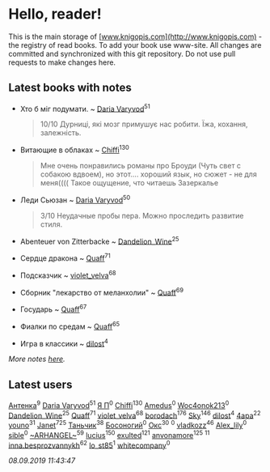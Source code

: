 # Hello, reader!
This is the main storage of [www.knigopis.com](http://www.knigopis.com) - the registry of read books.
To add your book use www-site. All changes are committed and synchronized with this git repository.
Do not use pull requests to make changes here.


## Latest books with notes
* Хто б міг подумати. ~ [Daria Varyvod](users/829/829893410524253-facebook)<sup>51</sup>
    > 10/10 Дурниці, які мозг примушує нас робити. Їжа, кохання, залежність.

* Витающие в облаках ~ [Chiffi](users/105/105831994080785626680-google)<sup>130</sup>
    > Мне очень понравились романы про Броуди (Чуть свет с собакою вдвоем), но этот....  хороший язык, но сюжет - не для меня(((( Такое ощущение,  что читаешь Зазеркалье

* Леди Сьюзан ~ [Daria Varyvod](users/829/829893410524253-facebook)<sup>50</sup>
    > 3/10 Неудачные пробы пера. Можно проследить развитие стиля.

* Abenteuer von Zitterbacke ~ [Dandelion_Wine](users/586/58602788-vkontakte)<sup>25</sup>

* Сердце дракона ~ [Quaff](users/122/12267158-vkontakte)<sup>71</sup>

* Подсказчик ~ [violet_velva](users/116/116961712580551399099-google)<sup>68</sup>

* Сборник "лекарство от меланхолии" ~ [Quaff](users/122/12267158-vkontakte)<sup>69</sup>

* Государь ~ [Quaff](users/122/12267158-vkontakte)<sup>67</sup>

* Фиалки по средам ~ [Quaff](users/122/12267158-vkontakte)<sup>65</sup>

* Игра в классики ~ [dilost](users/102/10206471247373307-facebook)<sup>4</sup>


_More notes [here](latest_books_with_notes.md)._


## Latest users
[Антенка](users/118/118158645037334943900-google)<sup>9</sup> 
[Daria Varyvod](users/829/829893410524253-facebook)<sup>51</sup> 
[Я П](users/945/9459928506407080566-mailru)<sup>0</sup> 
[Chiffi](users/105/105831994080785626680-google)<sup>130</sup> 
[Amedus](users/110/110264801141878066061-google)<sup>0</sup> 
[Woc4onok213](users/103/103474005216004236389-google)<sup>0</sup> 
[Dandelion_Wine](users/586/58602788-vkontakte)<sup>25</sup> 
[Quaff](users/122/12267158-vkontakte)<sup>71</sup> 
[violet_velva](users/116/116961712580551399099-google)<sup>68</sup> 
[borodach](users/157/15706320-vkontakte)<sup>176</sup> 
[Sky](users/118/118049897850017649660-google)<sup>146</sup> 
[dilost](users/102/10206471247373307-facebook)<sup>4</sup> 
[4apa](users/117/117392596378069249667-google)<sup>22</sup> 
[youno](users/302/302928912-vkontakte)<sup>31</sup> 
[Janet](users/108/108113656204404967440-google)<sup>725</sup> 
[Таньчик](users/209/2096581563762610-facebook)<sup>38</sup> 
[Босоногий](users/109/109052178227950452885-google)<sup>0</sup> 
[Окс](users/102/102536471289425216982-google)<sup>30</sup> 
[](users/146/146934491-vkontakte)<sup>0</sup> 
[vladkozz](users/572/57239276-vkontakte)<sup>46</sup> 
[Alex_lily](users/117/1178872-vkontakte)<sup>0</sup> 
[sible](users/765/76561198018016919-steam)<sup>0</sup> 
[~ARHANGEL~](users/642/64251996-vkontakte)<sup>59</sup> 
[lucius](users/838/83820536-yandex)<sup>150</sup> 
[exulted](users/100/100599204551896265722-google)<sup>121</sup> 
[anvonamore](users/595/5957175-vkontakte)<sup>125</sup> 
[](users/110/110931306939441771638-google)<sup>11</sup> 
[inna.besprozvannykh](users/733/73323849-yandex)<sup>62</sup> 
[lo_st85](users/176/17659596-vkontakte)<sup>1</sup> 
[whitecompany](users/840/84060805-vkontakte)<sup>0</sup> 


_08.09.2019 11:43:47_
